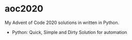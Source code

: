 # aoc2020
My Advent of Code 2020 solutions in written in Python.

- Python: Quick, Simple and Dirty Solution for automation
